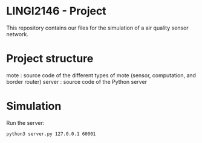 # LINGI2146 - Project

This repository contains our files for the simulation of a air quality sensor network.

# Project structure
mote : source code of the different types of mote (sensor, computation, and border router)
server : source code of the Python server


# Simulation
Run the server:
```
python3 server.py 127.0.0.1 60001
```